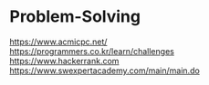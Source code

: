 # Problem-Solving

https://www.acmicpc.net/ <br/>
https://programmers.co.kr/learn/challenges<br/>
https://www.hackerrank.com<br/>
https://www.swexpertacademy.com/main/main.do
